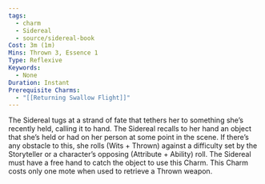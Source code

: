 ```yaml
---
tags:
  - charm
  - Sidereal
  - source/sidereal-book
Cost: 3m (1m)
Mins: Thrown 3, Essence 1
Type: Reflexive
Keywords:
  - None
Duration: Instant
Prerequisite Charms:
  - "[[Returning Swallow Flight]]"
---
```

The Sidereal tugs at a strand of fate that tethers her to something she’s recently held, calling it to hand. The Sidereal recalls to her hand an object that she’s held or had on her person at some point in the scene. If there’s any obstacle to this, she rolls (Wits + Thrown) against a difficulty set by the Storyteller or a character’s opposing (Attribute + Ability) roll. The Sidereal must have a free hand to catch the object to use this Charm. This Charm costs only one mote when used to retrieve a Thrown weapon.